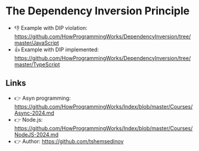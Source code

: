 # The Dependency Inversion Principle

- 👎 Example with DIP violation: https://github.com/HowProgrammingWorks/DependencyInversion/tree/master/JavaScript
- 👍 Example with DIP implemented: https://github.com/HowProgrammingWorks/DependencyInversion/tree/master/TypeScript

## Links

- 👉 Asyn programming: https://github.com/HowProgrammingWorks/Index/blob/master/Courses/Async-2024.md
- 👉 Node.js: https://github.com/HowProgrammingWorks/Index/blob/master/Courses/NodeJS-2024.md
- 👉 Author: https://github.com/tshemsedinov
